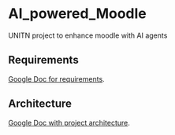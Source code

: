 # AI_powered_Moodle
UNITN project to enhance moodle with AI agents

## Requirements
[Google Doc for requirements](https://docs.google.com/document/d/1Rg7ZIygavuiE3DOsFQmwhyblYL-CnRjXOBtcYRM1h5M/edit?usp=sharing).

## Architecture
[Google Doc with project architecture](https://docs.google.com/document/d/1sAPxrvhyqauPOGZbKQ1de9Y-BHYQbMc8BfRpzf58jPg/edit?usp=sharing).
